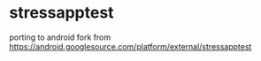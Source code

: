 stressapptest
=============

porting to android
fork from https://android.googlesource.com/platform/external/stressapptest
